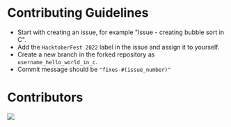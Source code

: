# Contributing Guidelines
* Start with creating an issue, for example "Issue - creating bubble sort in C".
* Add the `HacktoberFest 2022` label in the issue and assign it to yourself.
* Create a new branch in the forked repository as `username_hello_world_in_c`.
* Commit message should be `"fixes-#(issue_number)"`

# Contributors
<a href="https://github.com/PeanutCoffee/DSA/graphs/contributors">
  <img src="https://contrib.rocks/image?repo=PeanutCoffee/DSA" />
</a>